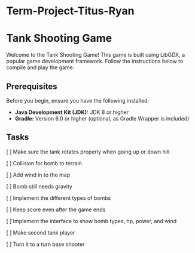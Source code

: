 # Term-Project-Titus-Ryan

# Tank Shooting Game

Welcome to the Tank Shooting Game! This game is built using LibGDX, a popular game development framework.
Follow the instructions below to compile and play the game.

## Prerequisites

Before you begin, ensure you have the following installed:

- **Java Development Kit (JDK):** JDK 8 or higher
- **Gradle:** Version 6.0 or higher (optional, as Gradle Wrapper is included)

## Tasks 

[ ] Make sure the tank rotates properly when going up or down hill

[ ] Collision for bomb to terrain

[ ] Add wind in to the map

[ ] Bomb still needs gravity

[ ] Implement the different types of bombs

[ ] Keep score even after the game ends

[ ] Implement the interface to show bomb types, hp, power, and wind

[ ] Make second tank player

[ ] Turn it to a turn base shooter
